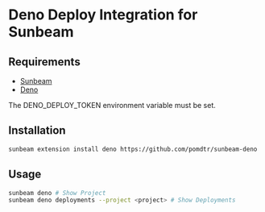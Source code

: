 # Deno Deploy Integration for Sunbeam

## Requirements

- [Sunbeam](https://github.com/pomdtr/sunbeam)
- [Deno](https://deno.land/)

The DENO_DEPLOY_TOKEN environment variable must be set.

## Installation

```bash
sunbeam extension install deno https://github.com/pomdtr/sunbeam-deno
```

## Usage

```bash
sunbeam deno # Show Project
sunbeam deno deployments --project <project> # Show Deployments
```
